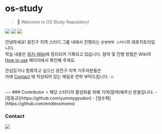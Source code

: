 # os-study

> 🤚 Welcome to OS Study Repository!<br/>

<img src="https://img.shields.io/static/v1?label=Location&message=Seoul, Republic of Korea&color=blue"> <img src="https://img.shields.io/static/v1?label=Area&message=Gwangjin-gu&color=blueviolet">
<img src="https://img.shields.io/static/v1?label=Subject&message=OperationSystem&color=green">

안녕하세요!
광진구 지역 스터디 그룹 내에서 진행되는 `운영체제 스터디`의 레포지토리입니다.<br/>
학습 내용은 [위키-Wiki](https://github.com/konkuk-tech-course/os-study/wiki)에 정리되어 기록되고 있습니다.
참여 및 진행 방법은 Wiki의 [How to use](https://github.com/konkuk-tech-course/os-study/wiki/How-to-use) 페이지에서 확인해 주세요.

관심있거나 합류하고 싶으신 광진구 지역 거주자분들은<br/>
아래 [Contact](#contact) 에 작성되어 있는 메일로 연락 부탁드립니다. ☺️

<br/>
---
### Contributor
> 해당 스터디의 활성화를 위해 기여(참여)해주신 분들입니다.
- [정동규](https://github.com/yummygyudon)
- [엄수혁](https://github.com/endlessmomo)



### Contact
<a href="mailto:bang2brew@gamil.com"><img  src="https://img.shields.io/badge/Gmail-EA4335?style=flat-square&logo=gmail&logoColor=white"/></a> 
<br/>
